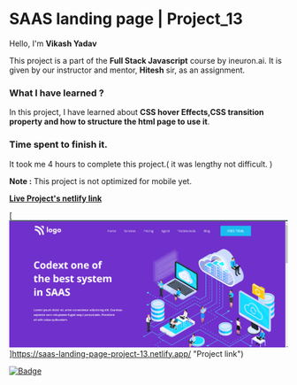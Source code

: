 # **SAAS landing page | Project_13**

Hello, I'm **Vikash Yadav** 

This project is a part of the **Full Stack Javascript** course by ineuron.ai. It is given by our instructor and mentor, **Hitesh** sir,  as an assignment.


### **What I have learned ?**

In this project, I have learned about **CSS hover Effects,CSS transition property and how to structure the html page to use it**.

### **Time spent to finish it.**

It took me 4 hours to complete this project.( it was lengthy not difficult. )

**Note :** This project is not optimized for mobile yet.


**[Live Project's netlify link](https://saas-landing-page-project-13.netlify.app/ "Project link")**



[![Project ScreenShot](./css%20project_13%20done.png)]https://saas-landing-page-project-13.netlify.app/ "Project link")


[![Badge](https://img.shields.io/badge/Project__13-SAAS%20landing%20page-yellow)](https://saas-landing-page-project-13.netlify.app/ "Project link")